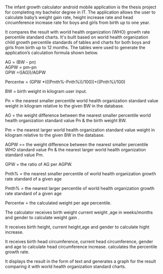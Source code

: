 The infant growth calculator android mobile application is the thesis project for completing my bachelor degree in IT.
The application allows the user to calculate baby’s weight gain rate, height increase rate and head circumference increase rate for boys and girls from birth up to one year.


It compares the result with world health organization (WHO) growth rate percentile standard charts. 
It's built based on world health organization child growth percentile standards of tables and charts for both boys and girls from birth up to 12 months. The tables were used to generate the application’s calculation formula shown below.


AG = (BW - pn)							             
AGPW = pm-pn							              
GPW =((AG))/AGPW   

Percentw = (GPW *(((Pmth%-Pnth%))/100))+((Pnth%)/100)		 
 
BW = birth weight in kilogram user input.

Pn = the nearest smaller percentile world health organization standard value weight in kilogram relative to the given BW in the database.

AG = the weight difference between the nearest smaller percentile world health organization standard value Pn & the birth weight BW.

Pm = the nearest larger world health organization standard value weight in kilogram relative to the given BW in the database.

AGPW == the weight difference between the nearest smaller percentile WHO standard value Pn & the nearest larger world health 
organization standard value Pm.

GPW = the ratio of AG per AGPW.

Pnth% = the nearest smaller percentile of world health organization growth rate standard of a given age 

Pmth% = the nearest larger percentile of world health organization growth rate standard of a given age 

Percentw = the calculated weight per age percentile.



The calculator receives birth weight  current weight ,age in weeks/months and gender to calculate weight gain .

It receives birth height, current height,age and gender to calculate hight increase.

It receives birth head circumference, current head circumference, gender and age to calculate head circumference increase.
calculates the percentile growth rate. 

It displays the result in the form of text and generates a graph  for the result comparing it with  world health organization standard charts.
